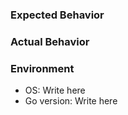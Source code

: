 ### Expected Behavior


### Actual Behavior





### Environment
- OS: Write here
- Go version: Write here
